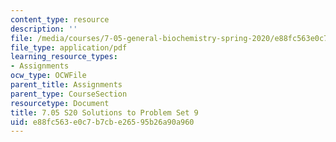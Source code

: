 ```yaml
---
content_type: resource
description: ''
file: /media/courses/7-05-general-biochemistry-spring-2020/e88fc563e0c7b7cbe26595b26a90a960_MIT7_05S20_Pset9_soln.pdf
file_type: application/pdf
learning_resource_types:
- Assignments
ocw_type: OCWFile
parent_title: Assignments
parent_type: CourseSection
resourcetype: Document
title: 7.05 S20 Solutions to Problem Set 9
uid: e88fc563-e0c7-b7cb-e265-95b26a90a960
---
```

